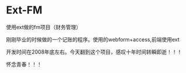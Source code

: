 # Ext-FM
使用ext做的fm项目（财务管理）
 
刚刚毕业的时候做的一个记账的程序。使用的webform+access,前端使用ext
 
开发时间在2008年底左右。今天翻到这个项目，感叹十年时间转瞬即逝！！！

怀念青春！！！